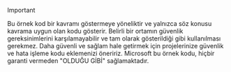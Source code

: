 > [!IMPORTANT]
> Bu örnek kod bir kavramı göstermeye yöneliktir ve yalnızca söz konusu kavrama uygun olan kodu gösterir. Belirli bir ortamın güvenlik gereksinimlerini karşılamayabilir ve tam olarak gösterildiği gibi kullanılması gerekmez. Daha güvenli ve sağlam hale getirmek için projelerinize güvenlik ve hata işleme kodu eklemenizi öneririz. Microsoft bu örnek kodu, hiçbir garanti vermeden "OLDUĞU GİBİ" sağlamaktadır.
